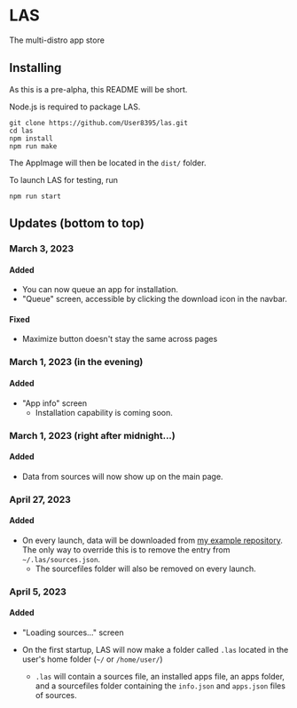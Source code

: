 # LAS
The multi-distro app store

## Installing
As this is a pre-alpha, this README will be short.

Node.js is required to package LAS.


```
git clone https://github.com/User8395/las.git
cd las
npm install
npm run make
```

The AppImage will then be located in the `dist/` folder.

To launch LAS for testing, run
```
npm run start
```

## Updates (bottom to top)

### March 3, 2023
#### Added
+ You can now queue an app for installation.
+ "Queue" screen, accessible by clicking the download icon in the navbar.

#### Fixed
+ Maximize button doesn't stay the same across pages


### March 1, 2023 (in the evening)
#### Added
+ "App info" screen
	- Installation capability is coming soon.

### March 1, 2023 (right after midnight...)
#### Added
+ Data from sources will now show up on the main page.

### April 27, 2023
#### Added
+ On every launch, data will be downloaded from [my example repository](https://github.com/User8395/example-las-source). The only way to override this is to remove the entry from `~/.las/sources.json`.
	- The sourcefiles folder will also be removed on every launch.

### April 5, 2023
#### Added
+ "Loading sources..." screen

+ On the first startup, LAS will now make a folder called `.las` located in the user's home folder (`~/` or `/home/user/`)

	-  `.las` will contain a sources file, an installed apps file, an apps folder, and a sourcefiles folder containing the `info.json` and `apps.json` files of sources.

